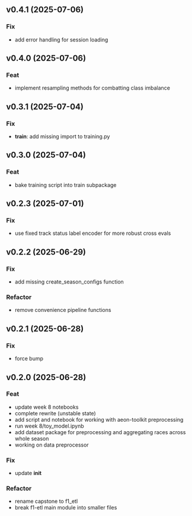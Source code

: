 ## v0.4.1 (2025-07-06)

### Fix

- add error handling for session loading

## v0.4.0 (2025-07-06)

### Feat

- implement resampling methods for combatting class imbalance

## v0.3.1 (2025-07-04)

### Fix

- **train**: add missing import to training.py

## v0.3.0 (2025-07-04)

### Feat

- bake training script into train subpackage

## v0.2.3 (2025-07-01)

### Fix

- use fixed track status label encoder for more robust cross evals

## v0.2.2 (2025-06-29)

### Fix

- add missing create_season_configs function

### Refactor

- remove convenience pipeline functions

## v0.2.1 (2025-06-28)

### Fix

- force bump

## v0.2.0 (2025-06-28)

### Feat

- update week 8 notebooks
- complete rewrite (unstable state)
- add script and notebook for working with aeon-toolkit preprocessing
- run week 8/toy_model.ipynb
- add dataset package for preprocessing and aggregating races across whole season
- working on data preprocessor

### Fix

- update __init__

### Refactor

- rename capstone to f1_etl
- break f1-etl main module into smaller files
